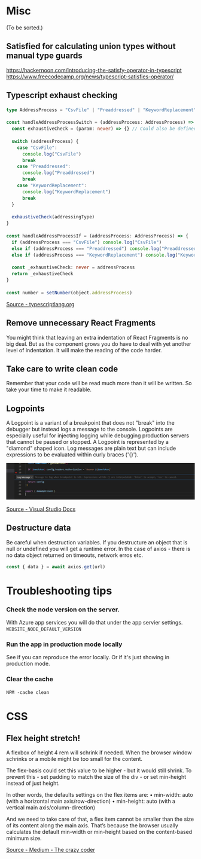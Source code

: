 # Misc

(To be sorted.)

## Satisfied for calculating union types without manual type guards

https://hackernoon.com/introducing-the-satisfy-operator-in-typescript
https://www.freecodecamp.org/news/typescript-satisfies-operator/

## Typescript exhaust checking

```typescript
type AddressProcess = "CsvFile" | "Preaddressed" | "KeywordReplacement"

const handleAddressProcessSwitch = (addressProcess: AddressProcess) => {
  const exhaustiveCheck = (param: never) => {} // Could also be defined in the component body or imported from a lib/helper.

  switch (addressProcess) {
    case "CsvFile":
      console.log("CsvFile")
      break
    case "Preaddressed":
      console.log("Preaddressed")
      break
    case "KeywordReplacement":
      console.log("KeywordReplacement")
      break
  }

  exhaustiveCheck(addressingType)
}

const handleAddressProcessIf = (addressProcess: AddressProcess) => {
  if (addressProcess === "CsvFile") console.log("CsvFile")
  else if (addressProcess === "Preaddressed") console.log("Preaddressed")
  else if (addressProcess === "KeywordReplacement") console.log("KeywordReplacement")

  const _exhaustiveCheck: never = addressProcess
  return _exhaustiveCheck
}

const number = setNumber(object.addressProcess)
```

[Source - typescriptlang.org](https://www.typescriptlang.org/docs/handbook/2/narrowing.html#exhaustiveness-checking)

## Remove unnecessary React Fragments

You might think that leaving an extra indentation of React Fragments is no big deal. But as the component grows you do have to deal with yet another level of indentation. It will make the reading of the code harder.

## Take care to write clean code

Remember that your code will be read much more than it will be written. So take your time to make it readable.

## Logpoints

A Logpoint is a variant of a breakpoint that does not "break" into the debugger but instead logs a message to the console. Logpoints are especially useful for injecting logging while debugging production servers that cannot be paused or stopped.
A Logpoint is represented by a "diamond" shaped icon. Log messages are plain text but can include expressions to be evaluated within curly braces ('{}').

![Image](../images/message-logs.png)

[Source - Visual Studio Docs](https://code.visualstudio.com/docs/editor/debugging)

## Destructure data

Be careful when destruction variables. If you destructure an object that is null or undefined you will get a runtime error. In the case of axios - there is no data object returned on timeouts, network erros etc.

```typescript
const { data } = await axios.get(url)
```

# Troubleshooting tips

### Check the node version on the server.

With Azure app services you will do that under the app servier settings.
`WEBSITE_NODE_DEFAULT_VERSION`

### Run the app in production mode locally

See if you can reproduce the error locally. Or if it's just showing in production mode.

### Clear the cache

`NPM -cache clean`

# CSS

## Flex height stretch!

A flexbox of height 4 rem will schrink if needed.
When the browser window schrinks or a mobile might be too small for the content.

The flex-basis could set this value to be higher - but it would still shrink.
To prevent this - set padding to match the size of the div - or set min-height instead of just height.

In other words, the defaults settings on the flex items are:
• min-width: auto (with a horizontal main axis/row-direction)
• min-height: auto (with a vertical main axis/column-direction)

And we need to take care of that, a flex item cannot be smaller than the
size of its content along the main axis. That’s because the browser usually calculates
the default min-width or min-height based on the content-based minimum size.

[Source - Medium - The crazy coder](https://medium.com/the-crazy-coder/the-mystery-of-css-flex-layout-items-shrinking-8748145e96d9)
